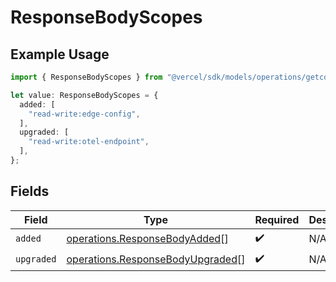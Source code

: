 # ResponseBodyScopes

## Example Usage

```typescript
import { ResponseBodyScopes } from "@vercel/sdk/models/operations/getconfigurations.js";

let value: ResponseBodyScopes = {
  added: [
    "read-write:edge-config",
  ],
  upgraded: [
    "read-write:otel-endpoint",
  ],
};
```

## Fields

| Field                                                                                | Type                                                                                 | Required                                                                             | Description                                                                          |
| ------------------------------------------------------------------------------------ | ------------------------------------------------------------------------------------ | ------------------------------------------------------------------------------------ | ------------------------------------------------------------------------------------ |
| `added`                                                                              | [operations.ResponseBodyAdded](../../models/operations/responsebodyadded.md)[]       | :heavy_check_mark:                                                                   | N/A                                                                                  |
| `upgraded`                                                                           | [operations.ResponseBodyUpgraded](../../models/operations/responsebodyupgraded.md)[] | :heavy_check_mark:                                                                   | N/A                                                                                  |